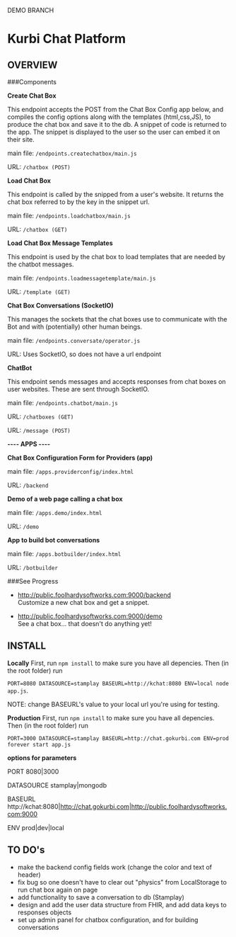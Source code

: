 DEMO BRANCH

Kurbi Chat Platform
===  

OVERVIEW
---

###Components

**Create Chat Box** 

This endpoint accepts the POST from the Chat Box Config app below, and compiles the config options along with the templates (html,css,JS), to produce the chat box and save it to the db. A snippet of code is returned to the app.  The snippet is displayed to the user so the user can embed it on their site.

main file: `/endpoints.createchatbox/main.js`

URL: `/chatbox (POST)`


**Load Chat Box**

This endpoint is called by the snipped from a user's website. It returns the chat box referred to by the key in the snippet url.

main file: `/endpoints.loadchatbox/main.js`

URL: `/chatbox (GET)`


**Load Chat Box Message Templates**

This endpoint is used by the chat box to load templates that are needed by the chatbot messages. 

main file: `/endpoints.loadmessagetemplate/main.js`

URL: `/template (GET)`


**Chat Box Conversations (SocketIO)**

This manages the sockets that the chat boxes use to communicate with the Bot and with (potentially) other human beings.

main file: `/endpoints.conversate/operator.js`

URL: Uses SocketIO, so does not have a url endpoint


**ChatBot**

This endpoint sends messages and accepts responses from chat boxes on user websites. These are sent through SocketIO.

main file: `/endpoints.chatbot/main.js`

URL: `/chatboxes (GET)`

URL: `/message (POST)`


**---- APPS ----**


**Chat Box Configuration Form for Providers (app)**

main file: `/apps.providerconfig/index.html`

URL: `/backend`


**Demo of a web page calling a chat box**

main file: `/apps.demo/index.html`

URL: `/demo`


**App to build bot conversations**

main file: `/apps.botbuilder/index.html`

URL: `/botbuilder`


###See Progress
* http://public.foolhardysoftworks.com:9000/backend  
Customize a new chat box and get a snippet.  

* http://public.foolhardysoftworks.com:9000/demo  
See a chat box... that doesn't do anything yet!  


INSTALL
---
**Locally**
First, run `npm install` to make sure you have all depencies. Then (in the root folder) run 

`PORT=8080 DATASOURCE=stamplay BASEURL=http://kchat:8080 ENV=local node app.js`.

NOTE: change BASEURL's value to your local url you're using for testing.

**Production**
First, run `npm install` to make sure you have all depencies. Then (in the root folder) run 

`PORT=3000 DATASOURCE=stamplay BASEURL=http://chat.gokurbi.com ENV=prod forever start app.js`

**options for parameters**

PORT		8080|3000

DATASOURCE	stamplay|mongodb 

BASEURL 	http://kchat:8080|http://chat.gokurbi.com|http://public.foolhardysoftworks.com:9000

ENV 		prod|dev|local

TO DO's
---
* make the backend config fields work (change the color and text of header)
* fix bug so one doesn't have to clear out "physics" from LocalStorage to run chat box again on page
* add functionality to save a conversation to db (Stamplay)
* design and add the user data structure from FHIR, and add data keys to responses objects
* set up admin panel for chatbox configuration, and for building conversations
